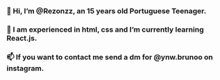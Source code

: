 ### 👋 Hi, I’m @Rezonzz, an 15 years old Portuguese Teenager. 
### 🌱 I am experienced in html, css and I’m currently learning React.js.
### 📫 If you want to contact me send a dm for @ynw.brunoo on instagram.
